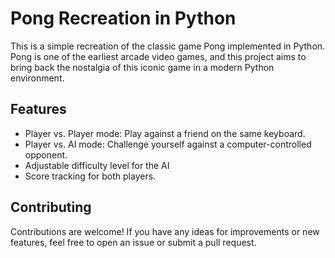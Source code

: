# Pong Recreation in Python
This is a simple recreation of the classic game Pong implemented in Python. Pong is one of the earliest arcade video games, and this project aims to bring back the nostalgia of this iconic game in a modern Python environment.

## Features
- Player vs. Player mode: Play against a friend on the same keyboard.<br>
- Player vs. AI mode: Challenge yourself against a computer-controlled opponent.<br>
- Adjustable difficulty level for the AI<br>
- Score tracking for both players.<br>

## Contributing
Contributions are welcome! If you have any ideas for improvements or new features, feel free to open an issue or submit a pull request.
